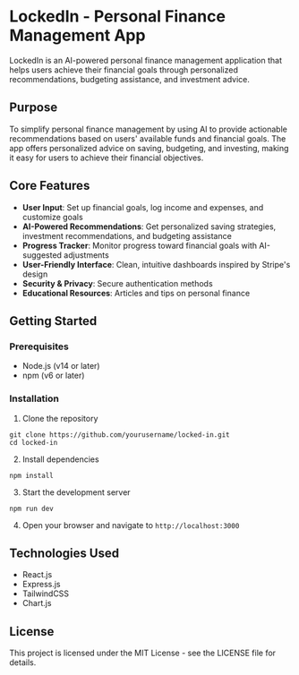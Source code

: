 # LockedIn - Personal Finance Management App

LockedIn is an AI-powered personal finance management application that helps users achieve their financial goals through personalized recommendations, budgeting assistance, and investment advice.

## Purpose

To simplify personal finance management by using AI to provide actionable recommendations based on users' available funds and financial goals. The app offers personalized advice on saving, budgeting, and investing, making it easy for users to achieve their financial objectives.

## Core Features

- **User Input**: Set up financial goals, log income and expenses, and customize goals
- **AI-Powered Recommendations**: Get personalized saving strategies, investment recommendations, and budgeting assistance
- **Progress Tracker**: Monitor progress toward financial goals with AI-suggested adjustments
- **User-Friendly Interface**: Clean, intuitive dashboards inspired by Stripe's design
- **Security & Privacy**: Secure authentication methods
- **Educational Resources**: Articles and tips on personal finance

## Getting Started

### Prerequisites

- Node.js (v14 or later)
- npm (v6 or later)

### Installation

1. Clone the repository
```
git clone https://github.com/yourusername/locked-in.git
cd locked-in
```

2. Install dependencies
```
npm install
```

3. Start the development server
```
npm run dev
```

4. Open your browser and navigate to `http://localhost:3000`

## Technologies Used

- React.js
- Express.js
- TailwindCSS
- Chart.js

## License

This project is licensed under the MIT License - see the LICENSE file for details.
